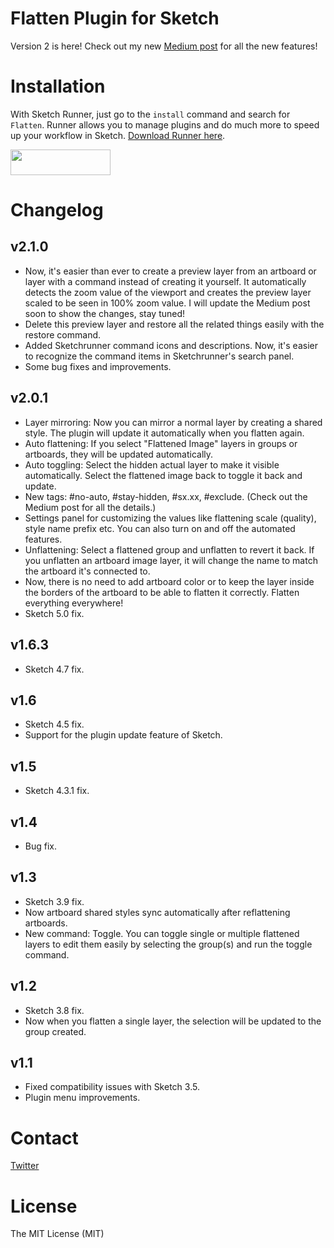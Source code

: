 # Flatten Plugin for Sketch

Version 2 is here! Check out my new [Medium post](https://medium.com/@einancunlu/flatten-2-0-sketch-plugin-f53984696990) for all the new features!

# Installation

With Sketch Runner, just go to the `install` command and search for `Flatten`. Runner allows you to manage plugins and do much more to speed up your workflow in Sketch. [Download Runner here](http://www.sketchrunner.com).

<a href="http://bit.ly/SketchRunnerWebsite">
  <img width="160" height="41" src="http://bit.ly/RunnerBadgeBlue">
</a>

# Changelog

## v2.1.0

- Now, it's easier than ever to create a preview layer from an artboard or layer with a command instead of creating it yourself. It automatically detects the zoom value of the viewport and creates the preview layer scaled to be seen in 100% zoom value. I will update the Medium post soon to show the changes, stay tuned!
- Delete this preview layer and restore all the related things easily with the restore command.
- Added Sketchrunner command icons and descriptions. Now, it's easier to recognize the command items in Sketchrunner's search panel.
- Some bug fixes and improvements.

## v2.0.1

- Layer mirroring: Now you can mirror a normal layer by creating a shared style. The plugin will update it automatically when you flatten again.
- Auto flattening: If you select "Flattened Image" layers in groups or artboards, they will be updated automatically.
- Auto toggling: Select the hidden actual layer to make it visible automatically. Select the flattened image back to toggle it back and update.
- New tags: #no-auto, #stay-hidden, #sx.xx, #exclude. (Check out the Medium post for all the details.)
- Settings panel for customizing the values like flattening scale (quality), style name prefix etc. You can also turn on and off the automated features.
- Unflattening: Select a flattened group and unflatten to revert it back. If you unflatten an artboard image layer, it will change the name to match the artboard it's connected to.
- Now, there is no need to add artboard color or to keep the layer inside the borders of the artboard to be able to flatten it correctly. Flatten everything everywhere!
- Sketch 5.0 fix.

## v1.6.3
- Sketch 4.7 fix.

## v1.6
- Sketch 4.5 fix.
- Support for the plugin update feature of Sketch.

## v1.5
- Sketch 4.3.1 fix.

## v1.4
- Bug fix.

## v1.3
- Sketch 3.9 fix.
- Now artboard shared styles sync automatically after reflattening artboards.
- New command: Toggle. You can toggle single or multiple flattened layers to edit them easily by selecting the group(s) and run the toggle command.

## v1.2
- Sketch 3.8 fix.
- Now when you flatten a single layer, the selection will be updated to the group created.

## v1.1
- Fixed compatibility issues with Sketch 3.5.
- Plugin menu improvements.

# Contact

[Twitter](https://twitter.com/einancunlu)

# License

The MIT License (MIT)
